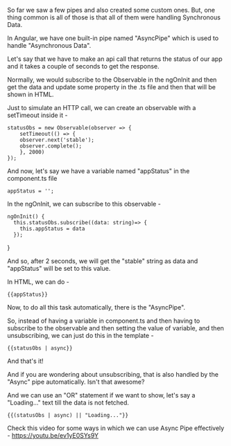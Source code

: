 So far we saw a few pipes and also created some custom ones. But, one thing common is all of those is that all of them were handling Synchronous Data.

In Angular, we have one built-in pipe named "AsyncPipe" which is used to handle "Asynchronous Data".

Let's say that we have to make an api call that returns the status of our app and it takes a couple of seconds to get the response.

Normally, we would subscribe to the Observable in the ngOnInit and then get the data and update some property in the .ts file and then that will be shown in HTML.

Just to simulate an HTTP call, we can create an observable with a setTimeout inside it - 

    statusObs = new Observable(observer => {
        setTimeout(() => {
        observer.next('stable');
        observer.complete();
        }, 2000)
    });

And now, let's say we have a variable named "appStatus" in the component.ts file

    appStatus = '';

In the ngOnInit, we can subscribe to this observable -

    ngOnInit() {
      this.statusObs.subscribe((data: string)=> {
        this.appStatus = data
      });
  }

And so, after 2 seconds, we will get the "stable" string as data and "appStatus" will be set to this value.

In HTML, we can do -

    {{appStatus}}

Now, to do all this task automatically, there is the "AsyncPipe".

So, instead of having a variable in component.ts and then having to subscribe to the observable and then setting the value of variable, and then unsubscribing, we can just do this in the template - 

    {{statusObs | async}}

And that's it!

And if you are wondering about unsubscribing, that is also handled by the "Async" pipe automatically. Isn't that awesome?

And we can use an "OR" statement if we want to show, let's say a "Loading..." text till the data is not fetched.

    {{(statusObs | async) || "Loading..."}}


Check this video for some ways in which we can use Async Pipe effectively - https://youtu.be/ev1yE0SYs9Y